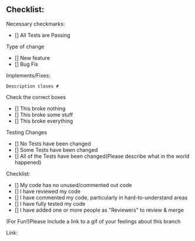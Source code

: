## Checklist:

Necessary checkmarks:

   - [] All Tests are Passing

Type of change

   - [] New feature
   - [] Bug Fix

Implements/Fixes:

    Description closes #

Check the correct boxes

   - [] This broke nothing
   - [] This broke some stuff
   - [] This broke everything

Testing Changes

   - [] No Tests have been changed
   - [] Some Tests have been changed
   - [] All of the Tests have been changed(Please describe what in the world happened)

Checklist:

   - [] My code has no unused/commented out code
   - [] I have reviewed my code
   - [] I have commented my code, particularly in hard-to-understand areas
   - [] I have fully tested my code
   - [] I have added one or more people as "Reviewers" to review & merge

(For Fun!)Please Include a link to a gif of your feelings about this branch

Link:
